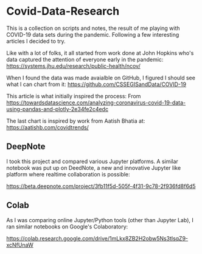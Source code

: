 # Covid-Data-Research

This is a collection on scripts and notes, the result of me
playing with COVID-19 data sets during the pandemic. Following
a few interesting articles I decided to try.

Like with a lot of folks, it all started from work done at John Hopkins
who's data captured the attention of everyone early in the pandemic:
https://systems.jhu.edu/research/public-health/ncov/

When I found the data was made avaialble on GitHub, I figured I should see
what I can chart from it:
https://github.com/CSSEGISandData/COVID-19

This article is what initially inspired the process:
From https://towardsdatascience.com/analyzing-coronavirus-covid-19-data-using-pandas-and-plotly-2e34fe2c4edc

The last chart is inspired by work from Aatish Bhatia at:
https://aatishb.com/covidtrends/

## DeepNote

I took this project and compared various Jupyter platforms.
A similar notebook was put up on DeedNote, a new and innovative
Jupyter like platform where realtime collaboration is possible:

https://beta.deepnote.com/project/3fb11f5d-505f-4f31-9c78-2f936fd8f6d5

## Colab

As I was comparing online Jupyter/Python tools (other than Jupyter Lab),
I ran similar notebooks on Google's Colaboratory:

https://colab.research.google.com/drive/1mLkx8ZB2H2obw5Ns3tlsqZ9-xcNfUnaW

